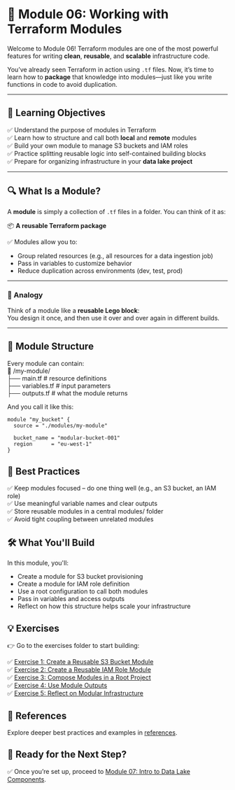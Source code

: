 # 🧱 Module 06: Working with Terraform Modules

Welcome to Module 06! Terraform modules are one of the most powerful features for writing **clean**, **reusable**, and **scalable** infrastructure code.

You’ve already seen Terraform in action using `.tf` files. Now, it’s time to learn how to **package** that knowledge into modules—just like you write functions in code to avoid duplication.

---

## 📖 Learning Objectives

✅ Understand the purpose of modules in Terraform  
✅ Learn how to structure and call both **local** and **remote** modules  
✅ Build your own module to manage S3 buckets and IAM roles  
✅ Practice splitting reusable logic into self-contained building blocks  
✅ Prepare for organizing infrastructure in your **data lake project**

---

## 🔍 What Is a Module?

A **module** is simply a collection of `.tf` files in a folder. You can think of it as:

📦 **A reusable Terraform package**

✅ Modules allow you to:
- Group related resources (e.g., all resources for a data ingestion job)
- Pass in variables to customize behavior
- Reduce duplication across environments (dev, test, prod)

---

### 🧠 Analogy

Think of a module like a **reusable Lego block**:  
You design it once, and then use it over and over again in different builds.

---

## 🧩 Module Structure

Every module can contain:  
📁 /my-module/  
  ├── main.tf # resource definitions  
  ├── variables.tf # input parameters  
  ├── outputs.tf # what the module returns  


And you call it like this:

```hcl
module "my_bucket" {
  source = "./modules/my-module"

  bucket_name = "modular-bucket-001"
  region      = "eu-west-1"
}
```

## 🧠 Best Practices  
✅ Keep modules focused – do one thing well (e.g., an S3 bucket, an IAM role)  
✅ Use meaningful variable names and clear outputs  
✅ Store reusable modules in a central modules/ folder  
✅ Avoid tight coupling between unrelated modules  

## 🛠️ What You'll Build

In this module, you'll:

- Create a module for S3 bucket provisioning
- Create a module for IAM role definition
- Use a root configuration to call both modules
- Pass in variables and access outputs
- Reflect on how this structure helps scale your infrastructure

## 💡 Exercises

👉 Go to the exercises folder to start building:

✅ [Exercise 1: Create a Reusable S3 Bucket Module](exercises/exercise-1.md)  
✅ [Exercise 2: Create a Reusable IAM Role Module](exercises/exercise-2.md)  
✅ [Exercise 3: Compose Modules in a Root Project](exercises/exercise-3.md)  
✅ [Exercise 4: Use Module Outputs](exercises/exercise-4.md)  
✅ [Exercise 5: Reflect on Modular Infrastructure](exercises/exercise-5.md)    

## 🔗 References
Explore deeper best practices and examples in [references](references.md).

## 🎉 Ready for the Next Step?
✅ Once you’re set up, proceed to [Module 07: Intro to Data Lake Components](../module-07-data-lake-components/README.md).
